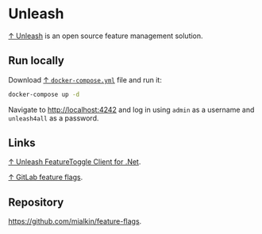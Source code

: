 # Unleash

[↑ Unleash](https://github.com/Unleash/unleash) is an open source feature management solution.

## Run locally

Download [↑ `docker-compose.yml`](https://github.com/Unleash/unleash/blob/main/docker-compose.yml) file and run it:

```bash
docker-compose up -d
```

Navigate to <http://localhost:4242> and log in using `admin` as a username and `unleash4all` as a password.

## Links

[↑ Unleash FeatureToggle Client for .Net](https://github.com/Unleash/unleash-client-dotnet).

[↑ GitLab feature flags](https://docs.gitlab.com/ee/operations/feature_flags.html).

## Repository

<https://github.com/mialkin/feature-flags>.
